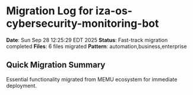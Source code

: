 # Migration Log for iza-os-cybersecurity-monitoring-bot

**Date**: Sun Sep 28 12:25:29 EDT 2025
**Status**: Fast-track migration completed
**Files**:        6 files migrated
**Pattern**: automation,business,enterprise

## Quick Migration Summary
Essential functionality migrated from MEMU ecosystem for immediate deployment.
